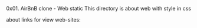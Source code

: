 0x01. AirBnB clone - Web static
This directory is about web with style in css

about links for view web-sites:
